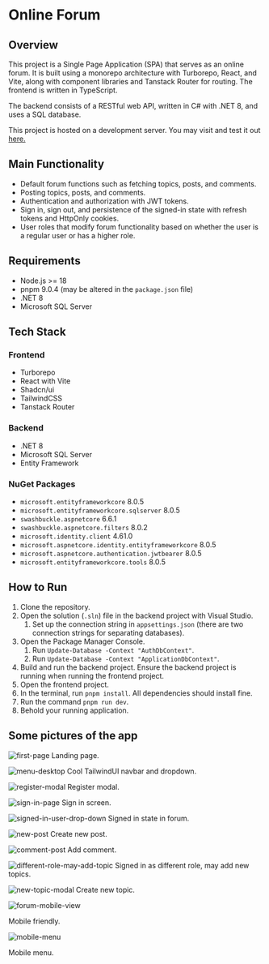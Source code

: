 ﻿# Online Forum

## Overview

This project is a Single Page Application (SPA) that serves as an online forum. It is built using a monorepo architecture with Turborepo, React, and Vite, along with component libraries and Tanstack Router for routing. The frontend is written in TypeScript.

The backend consists of a RESTful web API, written in C# with .NET 8, and uses a SQL database.

This project is hosted on a development server. You may visit and test it out [here.](https://dev.whatisspace.online/forum/General)

## Main Functionality

- Default forum functions such as fetching topics, posts, and comments.
- Posting topics, posts, and comments.
- Authentication and authorization with JWT tokens.
- Sign in, sign out, and persistence of the signed-in state with refresh tokens and HttpOnly cookies.
- User roles that modify forum functionality based on whether the user is a regular user or has a higher role.

## Requirements

- Node.js >= 18
- pnpm 9.0.4 (may be altered in the `package.json` file)
- .NET 8
- Microsoft SQL Server

## Tech Stack

### Frontend

- Turborepo
- React with Vite
- Shadcn/ui
- TailwindCSS
- Tanstack Router

### Backend

- .NET 8
- Microsoft SQL Server
- Entity Framework

### NuGet Packages

- `microsoft.entityframeworkcore` 8.0.5
- `microsoft.entityframeworkcore.sqlserver` 8.0.5
- `swashbuckle.aspnetcore` 6.6.1
- `swashbuckle.aspnetcore.filters` 8.0.2
- `microsoft.identity.client` 4.61.0
- `microsoft.aspnetcore.identity.entityframeworkcore` 8.0.5
- `microsoft.aspnetcore.authentication.jwtbearer` 8.0.5
- `microsoft.entityframeworkcore.tools` 8.0.5

## How to Run

1. Clone the repository.
2. Open the solution (`.sln`) file in the backend project with Visual Studio.
   1. Set up the connection string in `appsettings.json` (there are two connection strings for separating databases).
3. Open the Package Manager Console.
   1. Run `Update-Database -Context "AuthDbContext"`.
   2. Run `Update-Database -Context "ApplicationDbContext"`.
4. Build and run the backend project. Ensure the backend project is running when running the frontend project.
5. Open the frontend project.
6. In the terminal, run `pnpm install`. All dependencies should install fine.
7. Run the command `pnpm run dev`.
8. Behold your running application.


## Some pictures of the app

![first-page](https://github.com/Danilo-Acosta5389/WIS2/assets/113366808/90711056-6077-4d6c-86a9-3b33c3209300)
Landing page.

![menu-desktop](https://github.com/Danilo-Acosta5389/WIS2/assets/113366808/938127a7-ef84-4e67-b689-c1203be7fe08)
Cool TailwindUI navbar and dropdown.

![register-modal](https://github.com/Danilo-Acosta5389/WIS2/assets/113366808/4df2edbc-5313-4b69-ab99-e32510e78926)
Register modal.

![sign-in-page](https://github.com/Danilo-Acosta5389/WIS2/assets/113366808/d1809eea-c959-41f7-8b8a-1b7360063f58)
Sign in screen.

![signed-in-user-drop-down](https://github.com/Danilo-Acosta5389/WIS2/assets/113366808/2062bcd7-3c82-45f5-930a-35c69737c152)
Signed in state in forum.


![new-post](https://github.com/Danilo-Acosta5389/WIS2/assets/113366808/82ff939c-f53a-4a4d-8937-c4ae47308003)
Create new post.

![comment-post](https://github.com/Danilo-Acosta5389/WIS2/assets/113366808/d79c5231-ffab-4ce5-a297-06a37abb4a63)
Add comment.

![different-role-may-add-topic](https://github.com/Danilo-Acosta5389/WIS2/assets/113366808/544e915e-d519-42fa-b8e5-18d2e0cd4690)
Signed in as different role, may add new topics.

![new-topic-modal](https://github.com/Danilo-Acosta5389/WIS2/assets/113366808/5a29c874-dfd6-4c3f-a378-51222ef7cbdc)
Create new topic.

![forum-mobile-view](https://github.com/Danilo-Acosta5389/WIS2/assets/113366808/f39e7d44-b7d3-4b60-80f2-8c29d5bd6143)

Mobile friendly.

![mobile-menu](https://github.com/Danilo-Acosta5389/WIS2/assets/113366808/dfbd3edd-e124-4bd5-80dd-5d32dfd2a2d2)

Mobile menu.
